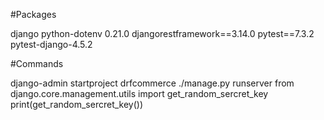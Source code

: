 #Packages

django
python-dotenv 0.21.0
djangorestframework==3.14.0
pytest==7.3.2
pytest-django-4.5.2

#Commands

django-admin startproject drfcommerce
./manage.py runserver
from django.core.management.utils import get_random_sercret_key
print(get_random_sercret_key())